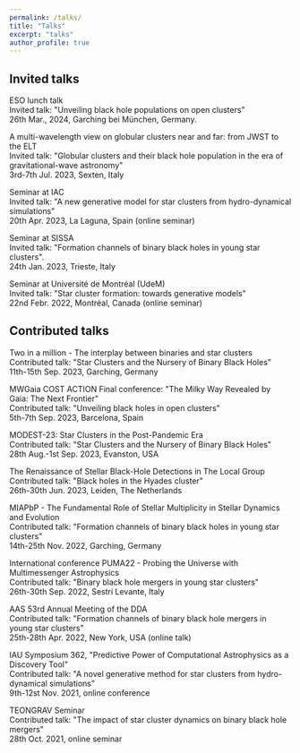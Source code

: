 ```yaml
---
permalink: /talks/
title: "Talks"
excerpt: "talks"
author_profile: true
---
```


Invited talks
---

ESO lunch talk\
Invited talk: "Unveiling black hole populations on open clusters"\
26th Mar., 2024, Garching bei München, Germany.

A multi-wavelength view on globular clusters near and far: from JWST to the ELT\
Invited talk: "Globular clusters and their black hole population in the era of gravitational-wave astronomy"\
3rd-7th Jul. 2023, Sexten, Italy

Seminar at IAC\
Invited talk: "A new generative model for star clusters from hydro-dynamical simulations"\
20th Apr. 2023, La Laguna, Spain (online seminar)


Seminar at SISSA\
Invited talk: "Formation channels of binary black holes in young star clusters".\
24th Jan. 2023, Trieste, Italy


Seminar at Université de Montréal (UdeM) \
Invited talk: "Star cluster formation: towards generative models" \
22nd Febr. 2022, Montréal, Canada (online seminar)


Contributed talks
---

Two in a million - The interplay between binaries and star clusters\
Contributed talk: "Star Clusters and the Nursery of Binary Black Holes"\
11th-15th Sep. 2023, Garching, Germany


MWGaia COST ACTION Final conference: "The Milky Way Revealed by Gaia: The Next Frontier"\
Contributed talk: "Unveiling black holes in open clusters"\
5th-7th Sep. 2023, Barcelona, Spain


MODEST-23: Star Clusters in the Post-Pandemic Era\
Contributed talk: "Star Clusters and the Nursery of Binary Black Holes"\
28th Aug.-1st Sep. 2023, Evanston, USA


The Renaissance of Stellar Black-Hole Detections in The Local Group\
Contributed talk: "Black holes in the Hyades cluster"\
26th-30th Jun. 2023, Leiden, The Netherlands


MIAPbP - The Fundamental Role of Stellar Multiplicity in Stellar Dynamics and Evolution\
Contributed talk: "Formation channels of binary black holes in young star clusters"\
14th-25th Nov. 2022, Garching, Germany


International conference PUMA22 - Probing the Universe with Multimessenger Astrophysics\
Contributed talk: "Binary black hole mergers in young star clusters"\
26th-30th Sep. 2022, Sestri Levante, Italy


AAS 53rd Annual Meeting of the DDA\
Contributed talk: "Formation channels of binary black hole mergers in young star clusters"\
25th-28th Apr. 2022, New York, USA (online talk)

IAU Symposium 362, "Predictive Power of Computational Astrophysics as a Discovery Tool"\
Contributed talk: "A novel generative method for star clusters from hydro-dynamical simulations"\
9th-12st Nov. 2021, online conference

TEONGRAV Seminar\
Contributed talk: "The impact of star cluster dynamics on binary black hole mergers"\
28th Oct. 2021, online seminar